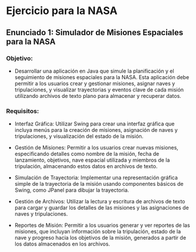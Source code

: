 # Ejercicio para la NASA
## Enunciado 1: Simulador de Misiones Espaciales para la NASA
### Objetivo: 
- Desarrollar una aplicación en Java que simule la planificación y el seguimiento de misiones espaciales para la NASA. Esta aplicación debe permitir a los usuarios crear y gestionar misiones, asignar naves y tripulaciones, y visualizar trayectorias y eventos clave de cada misión utilizando archivos de texto plano para almacenar y recuperar datos.

### Requisitos:

- Interfaz Gráfica: Utilizar Swing para crear una interfaz gráfica que incluya menús para la creación de misiones, asignación de naves y tripulaciones, y visualización del estado de la misión.

- Gestión de Misiones: Permitir a los usuarios crear nuevas misiones, especificando detalles como nombre de la misión, fecha de lanzamiento, objetivos, nave espacial utilizada y miembros de la tripulación, almacenando estos datos en archivos de texto.

- Simulación de Trayectoria: Implementar una representación gráfica simple de la trayectoria de la misión usando componentes básicos de Swing, como JPanel para dibujar la trayectoria.

- Gestión de Archivos: Utilizar la lectura y escritura de archivos de texto para cargar y guardar los detalles de las misiones y las asignaciones de naves y tripulaciones.

- Reportes de Misión: Permitir a los usuarios generar y ver reportes de las misiones, que incluyan información sobre la tripulación, estado de la nave y progreso hacia los objetivos de la misión, generados a partir de los datos almacenados en los archivos.